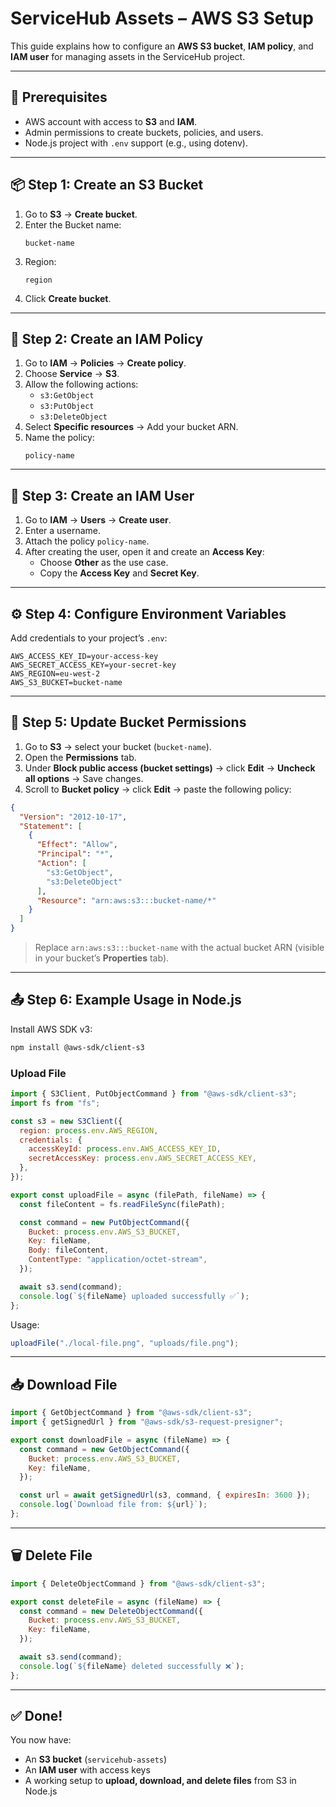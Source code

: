 # ServiceHub Assets – AWS S3 Setup  

This guide explains how to configure an **AWS S3 bucket**, **IAM policy**, and **IAM user** for managing assets in the ServiceHub project.  

---

## 🚀 Prerequisites
- AWS account with access to **S3** and **IAM**.  
- Admin permissions to create buckets, policies, and users.  
- Node.js project with `.env` support (e.g., using dotenv).  

---

## 📦 Step 1: Create an S3 Bucket
1. Go to **S3** → **Create bucket**.
3. Enter the Bucket name:  
   ```
   bucket-name
   ```  
4. Region:  
   ```
   region
   ```  
5. Click **Create bucket**.  

---

## 🔑 Step 2: Create an IAM Policy
1. Go to **IAM** → **Policies** → **Create policy**.  
2. Choose **Service** → **S3**.  
3. Allow the following actions:  
   - `s3:GetObject`  
   - `s3:PutObject`  
   - `s3:DeleteObject`  
4. Select **Specific resources** → Add your bucket ARN.  
5. Name the policy:
   ```
   policy-name
   ```  

---

## 👤 Step 3: Create an IAM User
1. Go to **IAM** → **Users** → **Create user**.  
2. Enter a username.  
3. Attach the policy `policy-name`.  
4. After creating the user, open it and create an **Access Key**:  
   - Choose **Other** as the use case.  
   - Copy the **Access Key** and **Secret Key**.  

---

## ⚙️ Step 4: Configure Environment Variables
Add credentials to your project’s `.env`:  

```env
AWS_ACCESS_KEY_ID=your-access-key
AWS_SECRET_ACCESS_KEY=your-secret-key
AWS_REGION=eu-west-2
AWS_S3_BUCKET=bucket-name
```

---

## 🔐 Step 5: Update Bucket Permissions
1. Go to **S3** → select your bucket (`bucket-name`).  
2. Open the **Permissions** tab.  
3. Under **Block public access (bucket settings)** → click **Edit** → **Uncheck all options** → Save changes.  
4. Scroll to **Bucket policy** → click **Edit** → paste the following policy:  

```json
{
  "Version": "2012-10-17",
  "Statement": [
    {
      "Effect": "Allow",
      "Principal": "*",
      "Action": [
        "s3:GetObject",
        "s3:DeleteObject"
      ],
      "Resource": "arn:aws:s3:::bucket-name/*"
    }
  ]
}
```

> Replace `arn:aws:s3:::bucket-name` with the actual bucket ARN (visible in your bucket’s **Properties** tab).  

---

## 📤 Step 6: Example Usage in Node.js
Install AWS SDK v3:  
```bash
npm install @aws-sdk/client-s3
```

### Upload File
```js
import { S3Client, PutObjectCommand } from "@aws-sdk/client-s3";
import fs from "fs";

const s3 = new S3Client({
  region: process.env.AWS_REGION,
  credentials: {
    accessKeyId: process.env.AWS_ACCESS_KEY_ID,
    secretAccessKey: process.env.AWS_SECRET_ACCESS_KEY,
  },
});

export const uploadFile = async (filePath, fileName) => {
  const fileContent = fs.readFileSync(filePath);

  const command = new PutObjectCommand({
    Bucket: process.env.AWS_S3_BUCKET,
    Key: fileName,
    Body: fileContent,
    ContentType: "application/octet-stream",
  });

  await s3.send(command);
  console.log(`${fileName} uploaded successfully ✅`);
};
```

Usage:  
```js
uploadFile("./local-file.png", "uploads/file.png");
```

---

## 📥 Download File
```js
import { GetObjectCommand } from "@aws-sdk/client-s3";
import { getSignedUrl } from "@aws-sdk/s3-request-presigner";

export const downloadFile = async (fileName) => {
  const command = new GetObjectCommand({
    Bucket: process.env.AWS_S3_BUCKET,
    Key: fileName,
  });

  const url = await getSignedUrl(s3, command, { expiresIn: 3600 });
  console.log(`Download file from: ${url}`);
};
```

---

## 🗑️ Delete File
```js
import { DeleteObjectCommand } from "@aws-sdk/client-s3";

export const deleteFile = async (fileName) => {
  const command = new DeleteObjectCommand({
    Bucket: process.env.AWS_S3_BUCKET,
    Key: fileName,
  });

  await s3.send(command);
  console.log(`${fileName} deleted successfully ❌`);
};
```

---

## ✅ Done!
You now have:  
- An **S3 bucket** (`servicehub-assets`)  
- An **IAM user** with access keys  
- A working setup to **upload, download, and delete files** from S3 in Node.js 
